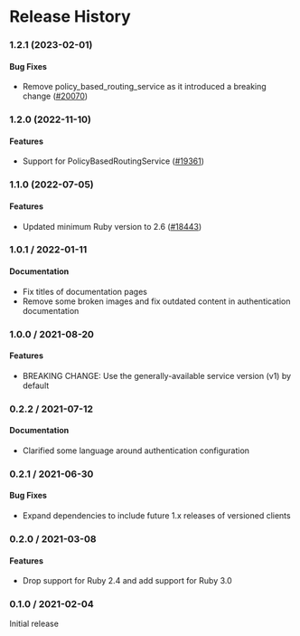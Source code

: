 # Release History

### 1.2.1 (2023-02-01)

#### Bug Fixes

* Remove policy_based_routing_service as it introduced a breaking change ([#20070](https://github.com/googleapis/google-cloud-ruby/issues/20070)) 

### 1.2.0 (2022-11-10)

#### Features

* Support for PolicyBasedRoutingService ([#19361](https://github.com/googleapis/google-cloud-ruby/issues/19361)) 

### 1.1.0 (2022-07-05)

#### Features

* Updated minimum Ruby version to 2.6 ([#18443](https://github.com/googleapis/google-cloud-ruby/issues/18443)) 

### 1.0.1 / 2022-01-11

#### Documentation

* Fix titles of documentation pages
* Remove some broken images and fix outdated content in authentication documentation

### 1.0.0 / 2021-08-20

#### Features

* BREAKING CHANGE: Use the generally-available service version (v1) by default

### 0.2.2 / 2021-07-12

#### Documentation

* Clarified some language around authentication configuration

### 0.2.1 / 2021-06-30

#### Bug Fixes

* Expand dependencies to include future 1.x releases of versioned clients

### 0.2.0 / 2021-03-08

#### Features

* Drop support for Ruby 2.4 and add support for Ruby 3.0

### 0.1.0 / 2021-02-04

Initial release
